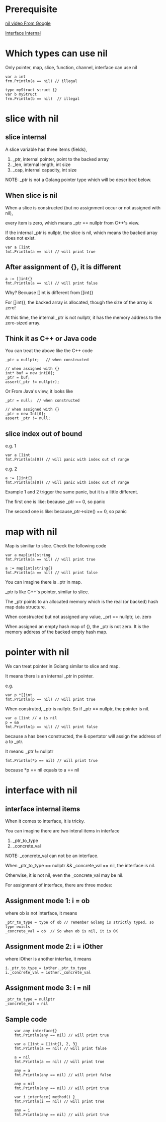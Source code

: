 
# Prerequisite

[nil video From Google](https://www.youtube.com/watch?v=ynoY2xz-F8s)

[Interface Internal](interface.md)

# Which types can use nil

Only pointer, map, slice, function, channel, interface can use nil

```
var a int
frm.Println(a == nil) // illegal

type myStruct struct {}
var b myStruct
frm.Println(b == nil)  // illegal
```

# slice with nil

## slice internal

A slice variable has three items (fields), 

1. _ptr, internal pointer, point to the backed array 
2. _len, internal length, int size
3. _cap, internal capacity, int size

NOTE: _ptr is not a Golang pointer type which will be described below.

## When slice is nil

When a slice is constructed (but no assignment occur or not assigned with nil), 

every item is zero, which means _ptr == nullptr from C++'s view.

If the internal _ptr is nullptr, the slice is nil, which means the backed array does not exist. 

```
var a []int
fmt.Println(a == nil) // will print true
```

## After assignment of {}, it is different
```
a := []int{}
fmt.Println(a == nil) // will print false
```

Why? Becuase []int is different from []int{}

For []int{}, the backed array is allocated, though the size of the array is zero!

At this time, the internal _ptr is not nullptr, it has the memory address to the zero-sized array. 

## Think it as C++ or Java code

You can treat the above like the C++ code
```
_ptr = nullptr;   // when constructed

// when assigned with {}
int* buf = new int[0];
_ptr = buf;
assert(_ptr != nullptr);
```

Or From Java's view, it looks like
```
_ptr = null;  // when constructed

// when assigned with {}
_ptr = new Int[0];
assert _ptr != null;
```

## slice index out of bound

e.g. 1
```
var a []int
fmt.Println(a[0]) // will panic with index out of range
```
e.g. 2
```
a := []int{}
fmt.Println(a[0]) // will panic with index out of range
```

Example 1 and 2 trigger the same panic, but it is a little different.

The first one is like: because _ptr == 0, so panic

The second one is like: because_ptr->size() == 0, so panic

# map with nil

Map is similiar to slice. Check the following code

```
var a map[int]string
fmt.Println(a == nil) // will print true

a := map[int]string{}
fmt.Println(a == nil) // will print false
```

You can imagine there is _ptr in map. 

_ptr is like C++'s pointer, similar to slice.

The _ptr points to an allocated memory which is the real (or backed) hash map data structure.

When constructed but not assigned any value, _prt == nullptr, i.e. zero

When assigned an empty hash map of {}, the _ptr is not zero. It is the memory address of the backed empty hash map.

# pointer with nil

We can treat pointer in Golang similar to slice and map.

It means there is an internal _ptr in pointer.

e.g.
```
var p *[]int
fmt.Println(p == nil) // will print true
```
When construted, _ptr is nullptr. So if _ptr == nullptr, the pointer is nil.

```
var a []int // a is nil
p = &a
fmt.Println(p == nil) // will print false
```
because a has been constructed, the & opertator will assign the address of a to _ptr.

It means: _ptr != nullptr

```
fmt.Println(*p == nil) // will print true
```
because  *p == nil equals to a == nil

# interface with nil

## interface internal items

When it comes to interface, it is tricky.

You can imagine there are two interal items in interface

1. _ptr_to_type
2. _concrete_val

NOTE: _concrete_val can not be an interface.

When _ptr_to_type == nullptr && _concrete_val == nil, the interface is nil.

Otherwise, it is not nil, even the _concrete_val may be nil.

For assignment of interface, there are three modes:

## Assignment mode 1: i = ob

where ob is not interface, it means
```
_ptr_to_type = type of ob // remember Golang is strictly typed, so type exists
_concrete_val = ob  // So when ob is nil, it is OK
```

## Assignment mode 2: i = iOther

where iOther is another interfae, it means
```
i._ptr_to_type = iother._ptr_to_type
i._concrete_val = iother._concrete_val
```
## Assignment mode 3: i = nil
```
_ptr_to_type = nullptr
_concrete_val = nil
```

## Sample code

```
	var any interface{}
	fmt.Println(any == nil) // will print true

	var a []int = []int{1, 2, 3}
	fmt.Println(a == nil) // will print false

	a = nil
	fmt.Println(a == nil) // will print true

	any = a
	fmt.Println(any == nil) // will print false

	any = nil
	fmt.Println(any == nil) // will print true

	var i interface{ method() }
	fmt.Println(i == nil) // will print true

	any = i
	fmt.Println(any == nil) // will print true
```


